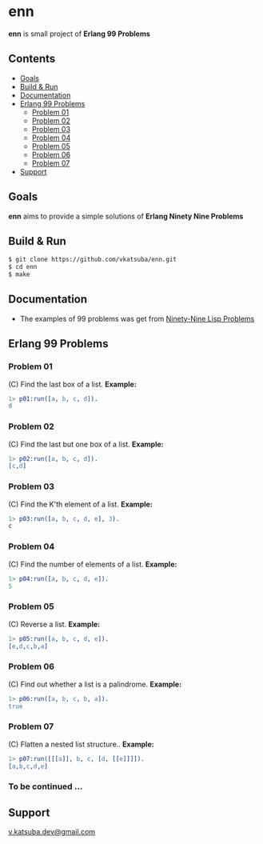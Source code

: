 # enn
**enn** is small project of **Erlang 99 Problems**

## Contents
* [Goals](#goals)
* [Build & Run](#build--run)
* [Documentation](#documentation)
* [Erlang 99 Problems](#erlang-99-problems)
  * [Problem 01](#problem-01)
  * [Problem 02](#problem-02)
  * [Problem 03](#problem-03)
  * [Problem 04](#problem-04)
  * [Problem 05](#problem-05)
  * [Problem 06](#problem-06)
  * [Problem 07](#problem-07)
* [Support](#support)

## Goals
**enn** aims to provide a simple solutions of **Erlang Ninety Nine Problems**

## Build & Run
```sh
$ git clone https://github.com/vkatsuba/enn.git
$ cd enn
$ make
```
## Documentation
* The examples of 99 problems was get from [Ninety-Nine Lisp Problems](http://www.ic.unicamp.br/~meidanis/courses/mc336/2006s2/funcional/L-99_Ninety-Nine_Lisp_Problems.html)

## Erlang 99 Problems

### Problem 01
(C) Find the last box of a list. **Example:**
```erlang
1> p01:run([a, b, c, d]).
d
```

### Problem 02
(C) Find the last but one box of a list. **Example:**
```erlang
1> p02:run([a, b, c, d]).
[c,d]
```

### Problem 03
(C) Find the K'th element of a list. **Example:**
```erlang
1> p03:run([a, b, c, d, e], 3).
с
```

### Problem 04
(C) Find the number of elements of a list. **Example:**
```erlang
1> p04:run([a, b, c, d, e]).
5
```

### Problem 05
(C) Reverse a list. **Example:**
```erlang
1> p05:run([a, b, c, d, e]).
[e,d,c,b,a]
```

### Problem 06
(C) Find out whether a list is a palindrome. **Example:**
```erlang
1> p06:run([a, b, c, b, a]).
true
```

### Problem 07
(C) Flatten a nested list structure.. **Example:**
```erlang
1> p07:run([[[a]], b, c, [d, [[e]]]]).
[a,b,c,d,e]
```

### To be continued ...

## Support
v.katsuba.dev@gmail.com
